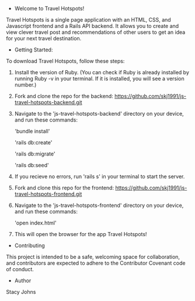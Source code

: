 * Welcome to Travel Hotspots! 

Travel Hotspots is a single page application with an HTML, CSS, and Javascript frontend and a Rails API backend. It allows you to create and view clever travel post and recommendations of other users to get an idea for your next travel destination. 

* Getting Started:

To download Travel Hotspots, follow these steps:

1. Install the version of Ruby. (You can check if Ruby is already installed by running Ruby -v in your terminal. If it is installed, you will see a version number.)
2. Fork and clone the repo for the backend: https://github.com/skj1991/js-travel-hotspots-backend.git
3. Navigate to the 'js-travel-hotspots-backend' directory on your device, and run these commands:

    'bundle install'

    'rails db:create'

    'rails db:migrate'

    'rails db:seed'
4. If you recieve no errors, run 'rails s' in your terminal to start the server.
5. Fork and clone this repo for the frontend: https://github.com/skj1991/js-travel-hotspots-frontend.git
6. Navigate to the 'js-travel-hotspots-frontend' directory on your device, and run these commands:

    'open index.html'
7. This will open the browser for the app Travel Hotspots!

* Contributing

This project is intended to be a safe, welcoming space for collaboration, and contributors are expected to adhere to the Contributor Covenant code of conduct.

* Author
 
Stacy Johns

